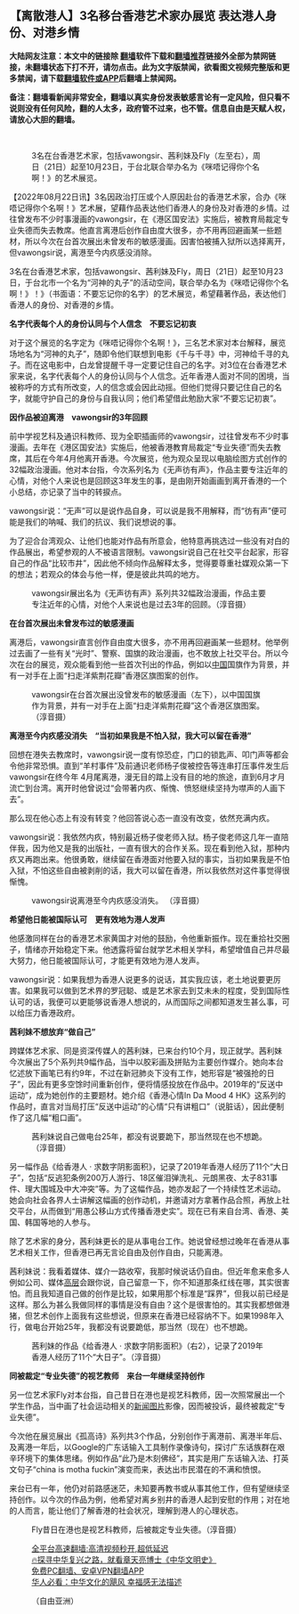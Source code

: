  <!-- 面包屑导航 --> <h2>【离散港人】3名移台香港艺术家办展览 表达港人身份、对港乡情</h2> <p class="notice"><b>大陆网友注意：本文中的链接除 <a href="https://github.com/bannedbook/fanqiang" >翻墙</a>软件下载和<a href="https://github.com/killgcd/justmysocks/blob/master/README.md">翻墙推荐</a>链接外全部为禁网链接，未翻墙状态下打不开，请勿点击。此为文字版禁闻，欲看图文视频完整版和更多禁闻，请下载<a href="https://github.com/bannedbook/fanqiang">翻墙软件或APP</a>后翻墙上禁闻网。</p><p>备注：翻墙看新闻非常安全，翻墙以真实身份发表敏感言论有一定风险，但只看不说则没有任何风险，翻的人太多，政府管不过来，也不管。信息自由是天赋人权，请放心大胆的翻墙。</b></p>  <div class="entry"> <br /> <figure><a href="https://i0.wp.com/upload-images-bucket-v64rleca837do.s3.eu-west-1.amazonaws.com/wp-content/uploads/2022/08/22154943/e7d5a8a0-e97e-4f0d-8d30-b0486e518994.jpeg?fit=620%2C414&#038;ssl=1" data-caption="3名在台香港艺术家，包括vawongsir、茜利妹及Fly（左至右），周日（21日）起至10月23日，于台北联合举办名为《咪唔记得你个名啊！》的艺术展览。"></a><figcaption class="wp-caption-text">3名在台香港艺术家，包括vawongsir、茜利妹及Fly（左至右），周日（21日）起至10月23日，于台北联合举办名为《咪唔记得你个名啊！》的艺术展览。</figcaption></figure> <p>【2022年08月22日讯】3名因政治打压或个人原因赴台的香港艺术家，合办《咪唔记得你个名啊！》艺术展，望藉作品表达他们香港人的身份及对香港的乡情。过往曾发布不少时事漫画的vawongsir，在《港区国安法》实施后，被教育局裁定专业失德而失去教席。他直言离港后创作自由度大很多，亦不用再回避画某一些题材，所以今次在台首次展出未曾发布的敏感漫画。因害怕被捕入狱所以选择离开，但vawongsir说，离港至今内疚感没消除。</p> <p>3名在台香港艺术家，包括vawongsir、茜利妹及Fly，周日（21日）起至10月23日，于台北市一个名为“河神的丸子”的活动空间，联合举办名为《咪唔记得你个名啊！》！》（书面语：不要忘记你的名字）的艺术展览，希望藉著作品，表达他们香港人的身份、对香港的乡情。</p> <p><strong>名字代表每个人的身份认同与个人信念　不要忘记初衷</strong></p> <p>对于这个展览的名字定为《咪唔记得你个名啊！》，三名艺术家对本台解释，展览场地名为“河神的丸子”，随即令他们联想到电影《千与千寻》中，河神给千寻的丸子。而在这电影中，白龙曾提醒千寻一定要记住自己的名字。对3位在台香港艺术家来说，名字代表每个人的身份认同与个人信念。近年香港人面对不同的困境，当被称呼的方式有所改变，人的信念或会因此动摇。但他们觉得只要记住自己的名字，就能守护自己的身份与自我认同；他们希望借此勉励大家“不要忘记初衷”。</p> <p><strong>因作品被迫离港　</strong><strong>vawongsir</strong><strong>的</strong><strong>3</strong><strong>年回顾</strong></p> <p>前中学视艺科及通识科教师、现为全职插画师的vawongsir，过往曾发布不少时事漫画。去年在《港区国安法》实施后，他被香港教育局裁定“专业失德”而失去教席，其后在今年4月他离开香港。今次展览，他为观众呈现以电脑绘图方式创作的32幅政治漫画。他对本台指，今次系列名为《无声彷有声》，作品主要专注近年的心情，对他个人来说也是回顾这3年发生的事，是由刚开始画画到离开香港的一个小总结，亦记录了当中的转捩点。</p> <p>vawongsir说：“无声”可以是说作品自身，可以说是我不用解释，而“彷有声”便可能是我们的呐喊、我们的抗议、我们说想说的事。</p>  <p>为了迎合台湾观众、让他们也能对作品有所意会，他特意再挑选过一些没有对白的作品展出，希望参观的人不被语言限制。vawongsir说自己在社交平台起家，形容自己的作品“比较市井”，因此他不倾向作品解释太多，觉得要尊重社媒观众第一下的想法；若观众的体会与他一样，便是彼此共鸣的地方。</p> <figure><figcaption>vawongsir展出名为《无声彷有声》系列共32幅政治漫画，作品主要专注近年的心情，对他个人来说也是过去3年的回顾。（淳音摄）</figcaption></figure> <p><strong>在台首次展出未曾发布过的敏感漫画　</strong></p> <p>离港后，vawongsir直言创作自由度大很多，亦不用再回避画某一些题材。他举例过去画了一些有关“光时”、警察、国旗的政治漫画，也不敢放上社交平台。所以今次在台的展览，观众能看到他一些首次刊出的作品，例如以<span class='wp_keywordlink_affiliate'><a href="https://www.bannedbook.org/" title="中国" target="_blank">中国</a></span>国旗作为背景，并有一对手在上面“扫走洋紫荆花瓣”香港区旗图案的创作。</p> <figure><figcaption>vawongsir在台首次展出没曾发布的敏感漫画（左下），以中国国旗作为背景，并有一对手在上面“扫走洋紫荆花瓣”这个香港区旗图案。　（淳音摄）</figcaption></figure> <p><strong>离港至今内疚感没消失　“当初如果我是不怕入狱，我大可以留在香港”</strong></p> <p>回想在港失去教席时，vawongsir说一度有惊恐症，门口的锁匙声、叩门声等都会令他非常恐惧。直到“羊村事件”及前通识老师杨子俊被控告等连串打压事件发生后vawongsir在终今年 4月尾离港，漫无目的踏上没有目的地的旅途，直到6月才月流亡到台湾。离开时他曾说过“会带著内疚、惭愧、愤怒继续坚持为噤声的人画下去”。</p> <p>那么现在他心态上有没有转变？他回答说心态一直没有改变，依然充满内疚。</p> <p>vawongsir说：我依然内疚，特别最近杨子俊老师入狱。杨子俊老师这几年一直陪伴我，因为他又是我的出版社，一直有很大的合作关系。现在看到他入狱，那种内疚又再跑出来。他很勇敢，继续留在香港面对他要入狱的事实，当初如果我是不怕入狱，不怕这些自由被剥削的话，我大可以留在香港，所以我依然对这件事觉得很惭愧。</p>  <figure><figcaption>vawongsir说离港至今内疚感没消失。 （淳音摄）</figcaption></figure> <p><strong>希望他日能被国际认可　更有效地为港人发声</strong></p> <p>他感激同样在台的香港艺术家黄国才对他的鼓励，令他重新振作。现在重拾社交圈子，情绪亦开始稳定下来。他透露将留台就学艺术相关学科，希望增值自己并尽最大努力，他日能被国际认可，才能更有效地为港人发声。</p> <p>vawongsir说：如果我想为香港人说更多的说话，其实我应该，老土地说要更厉害。如果我可以做到艺术界的罗冠聪、或是艺术家去到艾未未的程度，受到国际性认可的话，我便可以更能够说香港人想说的，从而国际之间都知道发生甚么事，可以给压力香港政府。</p> <p><strong>茜利妹不想放弃“做自己”</strong></p> <p>跨媒体艺术家、同是资深传媒人的茜利妹，已来台约10个月，现正就学。茜利妹今次展出了5个系列共9幅作品，当中以胶彩画及拼贴为主要创作媒介。她向本台忆述放下画笔已有约9年，不过在新冠肺炎下没有工作，她形容是“被强抢的日子”，因此有更多空馀时间重新创作，便将情感投放在作品中。2019年的“反送中运动”，成为她创作的主要题材。她介绍《香港心情In Da Mood 4 HK》这系列的作品时，直言对当局打压“反送中运动”的心情“只有讲粗口”（说脏话），因此便制作了这几幅“粗口画”。</p> <figure><figcaption>茜利妹说自己做电台25年，都没有说要跪下，那当然现在也不想跪。（淳音摄）</figcaption></figure> <p>另一幅作品《给香港人 · 求数字阴影面积》，记录了2019年香港人经历了11个“大日子”，包括“反逃犯条例200万人游行、18区催泪弹洗礼、元朗黑夜、太子831事件、理大围城及中大冲突”等。为了这幅作品，她亦发起了一个持续性艺术运动。她会向社会各界人士讲解这幅画的创作动机，并邀请对方拿著作品合照，再放上社交平台，从而做到“用愚公移山方式传播香港史实”。现在已有来自台湾、香港、美国、韩国等地的人参与。</p> <p>除了艺术家的身分，茜利妹更长的是从事电台工作。她说曾经想过晚年在香港从事艺术相关工作，但香港已再无言论自由及创作自由，只能离港。</p>  <p>茜利妹说：我看着媒体、媒介一路收窄，我那时候说话仍自由。但近年愈来愈多人例如公司、媒体<span class='wp_keywordlink_affiliate'><a href="https://www.bannedbook.org/bnews/ccpdope/" title="中共高层内幕" target="_blank">高层</a></span>会跟你说，自己留意一下，你不知道那条红线在哪，其实很害怕。而且我知道自己做的创作是比较，如果用那个标准是“踩界”，但我以前已经是这样。那么为甚么我做同样的事情是没有自由？这个是很害怕的。其实我都想做港猪，但艺术创作上面我有这些想说，但原来在香港已经容纳不下。如果1998年入行，做电台开始25年，我都没有说要跪低，那当然（现在）也不想跪。</p> <figure><figcaption>茜利妹的作品《给香港人 · 求数字阴影面积》（右2），记录了2019年香港人经历了11个“大日子”。（淳音摄）</figcaption></figure> <p><strong>同被裁定“专业失德”的视艺教师　来台一年继续坚持创作</strong></p> <p>另一位艺术家Fly对本台指，自己昔日在港也是视艺科教师，因一次照常展出一个学生作品，当中画了社会运动相关的<span class='wp_keywordlink_affiliate'><a href="https://www.bannedbook.org/bnews/topimagenews/" title="新闻图片" target="_blank">新闻图片</a></span>影像，因而被投诉，最终被裁定“专业失德”。</p> <p>今次他在展览展出《孤高诗》系列共3个作品，分别创作于离港前、离港半年后、及离港一年后，以Google的广东话输入工具制作录像诗句，探讨广东话族群在艰辛环境下的集体思绪。例如作品“此乃是木刻佛经”，其实是用广东话输入法、打英文句子“china is motha fuckin”演变而来，表达出市民潜在的不满和愤恨。</p> <p>来台已有一年，他仍对前路感迷茫，未知要再教书或从事其他工作，但有望继续坚持创作。以今次的作品为例，他希望对离乡别井的香港人起到安慰的作用；对在地的人而言，能让他们了解香港的社会状况，理解到港人的心理状态。</p> <figure><figcaption>Fly昔日在港也是视艺科教师，后被裁定专业失德。（淳音摄） </p> <div id="taboola-mid-1"></div>  <p class="texttj"> <a href="https://github.com/bannedbook/fanqiang/wiki/V2ray%E6%9C%BA%E5%9C%BA" target="_blank">全平台高速翻墙:高清视频秒开,超低延迟</a><br/> <a href="https://www.bannedbook.org/bnews/comments/20220808/1768773.html" target="_blank">🔥探寻中华复兴之路，就看章天亮博士《中华文明史》</a><br/> <a href="https://github.com/bannedbook/fanqiang/wiki/%E7%A6%81%E9%97%BB%E7%BD%91%E5%AE%89%E5%8D%93%E7%BF%BB%E5%A2%99%E6%96%B0%E9%97%BBAPP" target="_blank">免费PC翻墙、安卓VPN翻墙APP</a><br/> <a href="https://www.bannedbook.org/bnews/comments/20220220/1694796.html" target="_blank">华人必看：中华文化的飓风 幸福感无法描述</a> </p> <p>（自由亚洲）</p> </figcaption></figure> </p><a name='sharetosocial'></a>  <div style="margin-bottom:5px;padding-bottom:5px;clear:both"> <div id="archive-pix-1" class="banner-ads"> <!-- AuctionX Display platform tag START --> <div id="27602x728x90x621x_ADSLOT1" clicktrack="%%CLICK_URL_ESC%%"></div>  <!-- AuctionX Display platform tag END --> </div> <div id="archive-pix-2" class="banner-ads"> <!-- AuctionX Display platform tag START --> <div id="27556x300x250x621x_ADSLOT1" clicktrack="%%CLICK_URL_ESC%%" style="margin:0 auto;text-align:center"></div>  <!-- AuctionX Display platform tag END --> </div> </div>  <div id="archive-pix-1" class="banner-ads"> <!-- AuctionX Display platform tag START --> <div id="27603x728x90x621x_ADSLOT1" clicktrack="%%CLICK_URL_ESC%%"></div>  <!-- AuctionX Display platform tag END --> </div> </div><!--END ENTRY--> 